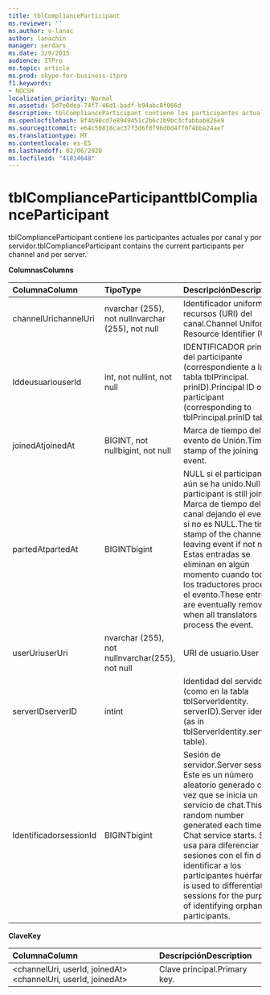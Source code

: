 ```yaml
---
title: tblComplianceParticipant
ms.reviewer: ''
ms.author: v-lanac
author: lanachin
manager: serdars
ms.date: 3/9/2015
audience: ITPro
ms.topic: article
ms.prod: skype-for-business-itpro
f1.keywords:
- NOCSH
localization_priority: Normal
ms.assetid: 5d7e0dea-74f7-46d1-badf-b94abc8f066d
description: tblComplianceParticipant contiene los participantes actuales por canal y por servidor.
ms.openlocfilehash: 8f4b90cd7e8949451c2b6c1b9bc3cfabbab826e9
ms.sourcegitcommit: e64c50818cac37f3d6f0f96d0d4ff0f4bba24aef
ms.translationtype: MT
ms.contentlocale: es-ES
ms.lasthandoff: 02/06/2020
ms.locfileid: "41814648"
---
```

# <a name="tblcomplianceparticipant"></a><span data-ttu-id="415af-103">tblComplianceParticipant</span><span class="sxs-lookup"><span data-stu-id="415af-103">tblComplianceParticipant</span></span>
 
<span data-ttu-id="415af-104">tblComplianceParticipant contiene los participantes actuales por canal y por servidor.</span><span class="sxs-lookup"><span data-stu-id="415af-104">tblComplianceParticipant contains the current participants per channel and per server.</span></span>
  
<span data-ttu-id="415af-105">**Columnas**</span><span class="sxs-lookup"><span data-stu-id="415af-105">**Columns**</span></span>

|<span data-ttu-id="415af-106">**Columna**</span><span class="sxs-lookup"><span data-stu-id="415af-106">**Column**</span></span>|<span data-ttu-id="415af-107">**Tipo**</span><span class="sxs-lookup"><span data-stu-id="415af-107">**Type**</span></span>|<span data-ttu-id="415af-108">**Descripción**</span><span class="sxs-lookup"><span data-stu-id="415af-108">**Description**</span></span>|
|:-----|:-----|:-----|
|<span data-ttu-id="415af-109">channelUri</span><span class="sxs-lookup"><span data-stu-id="415af-109">channelUri</span></span>  <br/> |<span data-ttu-id="415af-110">nvarchar (255), not null</span><span class="sxs-lookup"><span data-stu-id="415af-110">nvarchar (255), not null</span></span>  <br/> |<span data-ttu-id="415af-111">Identificador uniforme de recursos (URI) del canal.</span><span class="sxs-lookup"><span data-stu-id="415af-111">Channel Uniform Resource Identifier (URI).</span></span>  <br/> |
|<span data-ttu-id="415af-112">Iddeusuario</span><span class="sxs-lookup"><span data-stu-id="415af-112">userId</span></span>  <br/> |<span data-ttu-id="415af-113">int, not null</span><span class="sxs-lookup"><span data-stu-id="415af-113">int, not null</span></span>  <br/> |<span data-ttu-id="415af-114">IDENTIFICADOR principal del participante (correspondiente a la tabla tblPrincipal. prinID).</span><span class="sxs-lookup"><span data-stu-id="415af-114">Principal ID of the participant (corresponding to tblPrincipal.prinID table).</span></span>  <br/> |
|<span data-ttu-id="415af-115">joinedAt</span><span class="sxs-lookup"><span data-stu-id="415af-115">joinedAt</span></span>  <br/> |<span data-ttu-id="415af-116">BIGINT, not null</span><span class="sxs-lookup"><span data-stu-id="415af-116">bigint, not null</span></span>  <br/> |<span data-ttu-id="415af-117">Marca de tiempo del evento de Unión.</span><span class="sxs-lookup"><span data-stu-id="415af-117">Time stamp of the joining event.</span></span>  <br/> |
|<span data-ttu-id="415af-118">partedAt</span><span class="sxs-lookup"><span data-stu-id="415af-118">partedAt</span></span>  <br/> |<span data-ttu-id="415af-119">BIGINT</span><span class="sxs-lookup"><span data-stu-id="415af-119">bigint</span></span>  <br/> |<span data-ttu-id="415af-120">NULL si el participante aún se ha unido.</span><span class="sxs-lookup"><span data-stu-id="415af-120">Null if participant is still joined.</span></span> <span data-ttu-id="415af-121">Marca de tiempo del canal dejando el evento si no es NULL.</span><span class="sxs-lookup"><span data-stu-id="415af-121">The time stamp of the channel leaving event if not null.</span></span>  <br/> <span data-ttu-id="415af-122">Estas entradas se eliminan en algún momento cuando todos los traductores procesan el evento.</span><span class="sxs-lookup"><span data-stu-id="415af-122">These entries are eventually removed when all translators process the event.</span></span>  <br/> |
|<span data-ttu-id="415af-123">userUri</span><span class="sxs-lookup"><span data-stu-id="415af-123">userUri</span></span>  <br/> |<span data-ttu-id="415af-124">nvarchar (255), not null</span><span class="sxs-lookup"><span data-stu-id="415af-124">nvarchar(255), not null</span></span>  <br/> |<span data-ttu-id="415af-125">URI de usuario.</span><span class="sxs-lookup"><span data-stu-id="415af-125">User URI.</span></span>  <br/> |
|<span data-ttu-id="415af-126">serverID</span><span class="sxs-lookup"><span data-stu-id="415af-126">serverID</span></span>  <br/> |<span data-ttu-id="415af-127">int</span><span class="sxs-lookup"><span data-stu-id="415af-127">int</span></span>  <br/> |<span data-ttu-id="415af-128">Identidad del servidor (como en la tabla tblServerIdentity. serverID).</span><span class="sxs-lookup"><span data-stu-id="415af-128">Server identity (as in tblServerIdentity.serverID table).</span></span>  <br/> |
|<span data-ttu-id="415af-129">Identificador</span><span class="sxs-lookup"><span data-stu-id="415af-129">sessionId</span></span>  <br/> |<span data-ttu-id="415af-130">BIGINT</span><span class="sxs-lookup"><span data-stu-id="415af-130">bigint</span></span>  <br/> |<span data-ttu-id="415af-131">Sesión de servidor.</span><span class="sxs-lookup"><span data-stu-id="415af-131">Server session.</span></span> <span data-ttu-id="415af-132">Este es un número aleatorio generado cada vez que se inicia un servicio de chat.</span><span class="sxs-lookup"><span data-stu-id="415af-132">This is a random number generated each time a Chat service starts.</span></span> <span data-ttu-id="415af-133">Se usa para diferenciar las sesiones con el fin de identificar a los participantes huérfanos.</span><span class="sxs-lookup"><span data-stu-id="415af-133">It is used to differentiate sessions for the purpose of identifying orphaned participants.</span></span>  <br/> |
   
<span data-ttu-id="415af-134">**Clave**</span><span class="sxs-lookup"><span data-stu-id="415af-134">**Key**</span></span>

|<span data-ttu-id="415af-135">**Columna**</span><span class="sxs-lookup"><span data-stu-id="415af-135">**Column**</span></span>|<span data-ttu-id="415af-136">**Descripción**</span><span class="sxs-lookup"><span data-stu-id="415af-136">**Description**</span></span>|
|:-----|:-----|
|<span data-ttu-id="415af-137">\<channelUri, userId, joinedAt\></span><span class="sxs-lookup"><span data-stu-id="415af-137">\<channelUri, userId, joinedAt\></span></span>  <br/> |<span data-ttu-id="415af-138">Clave principal.</span><span class="sxs-lookup"><span data-stu-id="415af-138">Primary key.</span></span>  <br/> |
   

